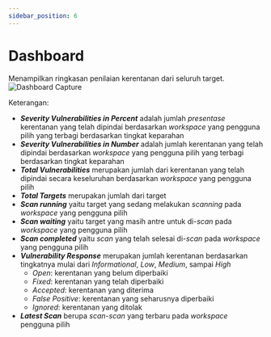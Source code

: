 ```yaml
---
sidebar_position: 6
---
```


# Dashboard
Menampilkan ringkasan penilaian kerentanan dari seluruh target.
![Dashboard Capture](/img/capture/dashboard.png)

Keterangan: 
- ***Severity Vulnerabilities in Percent*** adalah jumlah *presentase* kerentanan yang telah dipindai berdasarkan *workspace* yang pengguna pilih yang terbagi berdasarkan tingkat keparahan
- ***Severity Vulnerabilities in Number*** adalah jumlah kerentanan yang telah dipindai berdasarkan *workspace* yang pengguna pilih yang terbagi berdasarkan tingkat keparahan
- ***Total Vulnerabilities*** merupakan jumlah dari kerentanan yang telah dipindai secara keseluruhan berdasarkan *workspace* yang pengguna pilih
- ***Total Targets*** merupakan jumlah dari target
- ***Scan running*** yaitu target yang sedang melakukan *scanning* pada *workspace* yang pengguna pilih
- ***Scan waiting*** yaitu target yang masih antre untuk di-*scan* pada *workspace* yang pengguna pilih
- ***Scan completed*** yaitu *scan* yang telah selesai di-*scan* pada *workspace* yang pengguna pilih
- ***Vulnerability Response*** merupakan jumlah kerentanan berdasarkan tingkatnya mulai dari *Informational*, *Low*, *Medium*, sampai *High*
    - *Open*: kerentanan yang belum diperbaiki
    - *Fixed*: kerentanan yang telah diperbaiki
    - *Accepted*: kerentanan yang diterima
    - *False Positive*: kerentanan yang seharusnya diperbaiki
    - *Ignored*: kerentanan yang ditolak
- ***Latest Scan*** berupa *scan-scan* yang terbaru pada *workspace* pengguna pilih
